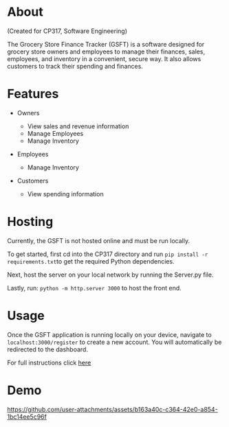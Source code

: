 # About
(Created for CP317, Software Engineering)

The Grocery Store Finance Tracker (GSFT) is a software designed for grocery store owners and employees to manage their finances, sales, employees, and inventory in a convenient, secure way. It also allows customers to track their spending and finances.

# Features
- Owners
  - View sales and revenue information
  - Manage Employees
  - Manage Inventory

- Employees
  - Manage Inventory

- Customers
  - View spending information

# Hosting
Currently, the GSFT is not hosted online and must be run locally. 

To get started, first cd into the CP317 directory and run `pip install -r requirements.txt`to get the required Python dependencies.

Next, host the server on your local network by running the Server.py file.

Lastly, run: `python -m http.server 3000` to host the front end. 

# Usage
Once the GSFT application is running locally on your device, navigate to `localhost:3000/register` to create a new account. You will automatically be redirected to the dashboard.

For full instructions click [here](https://docs.google.com/document/d/1nQM0jHTIpbl6ycCZkbguaUtaDrhNlXm8mWsQ_roRHwA/edit?tab=t.0) 

# Demo

https://github.com/user-attachments/assets/b163a40c-c364-42e0-a854-1bc14ee5c96f


